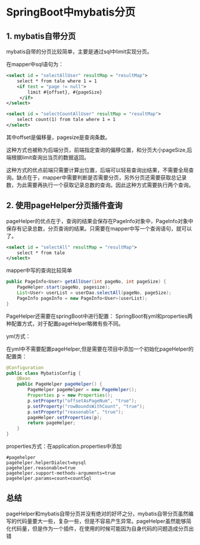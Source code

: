 # SpringBoot中mybatis分页

## 1. mybatis自带分页

mybatis自带的分页比较简单，主要是通过sql中limit实现分页。

在mapper中sql语句为：

```xml
<select id = "selectAllUser" resultMap = "resultMap">
    select * from tale where 1 = 1
    <if test = "page != null">
        limit #{offset}, #{pageSize}
     </if>
</select>

<select id = "selectCountAllUser" resultMap = "resultMap">
    select count(1) from tale where 1 = 1
</select>

```

其中offset是偏移量，pagesize是查询条数。

这种方式也被称为后端分页，前端指定查询的偏移位置，和分页大小pageSize,后端根据limit查询出当页的数据返回。

这种方式的优点前端只需要计算出位置，后端可以轻易查询出结果，不需要全局查询。缺点在于，mapper中需要判断是否需要分页，另外分页还需要获取总记录数，为此需要再执行一个获取记录总数的查询。因此这种方式需要执行两个查询。

## 2. 使用pageHelper分页插件查询

pageHelper的优点在于，查询的结果会保存在PageInfo对象中，PageInfo对象中保存有记录总数，分页查询的结果。只需要在mapper中写一个查询语句，就可以了。

```xml
<select id = "selectAll" resultMap = "resultMap">
    select * from tale
</select>
```

mapper中写的查询比较简单

```java
public PageInfo<User> getAllUser(int pageNo, int pageSize) {
    PageHelper.start(pageNo, pagesize);
    List<User> userList = userDao.selectAll(pageNo, pageSize);
    PageInfo pageInfo = new PageInfo<User>(userList);
}
```

PageHelper还需要在springBoot中进行配置：
SpringBoot有yml和properties两种配置方式，对于配置pageHelper略微有些不同。

yml方式：

在yml中不需要配置pageHelper,但是需要在项目中添加一个初始化pageHelper的配置类：

```java
@Configuration
public class MybatisConfig {
    @Bean
    public PageHelper pageHelper() {
        PageHelper pageHelper = new PageHelper();
        Properties p = new Properties();
        p.setProperty("offsetAsPageNum", "true");
        p.setProperty("rowBoundsWithCount", "true");
        p.setProperty("reasonable", "true");
        pageHelper.setProperties(p);
        return pageHelper;
    }
}
```

properties方式：在application.properties中添加

```properties
#pagehelper
pagehelper.helperDialect=mysql
pagehelper.reasonable=true
pagehelper.support-methods-arguments=true
pagehelper.params=count=countSql
```

## 总结

pageHelper和mybatis自带分页并没有绝对的好坏之分，mybatis自带分页虽然编写的代码量要大一些，复杂一些，但是不容易产生异常。pageHelper虽然能够简化代码量，但是作为一个插件，在使用的时候可能因为自身代码的问题造成分页出错